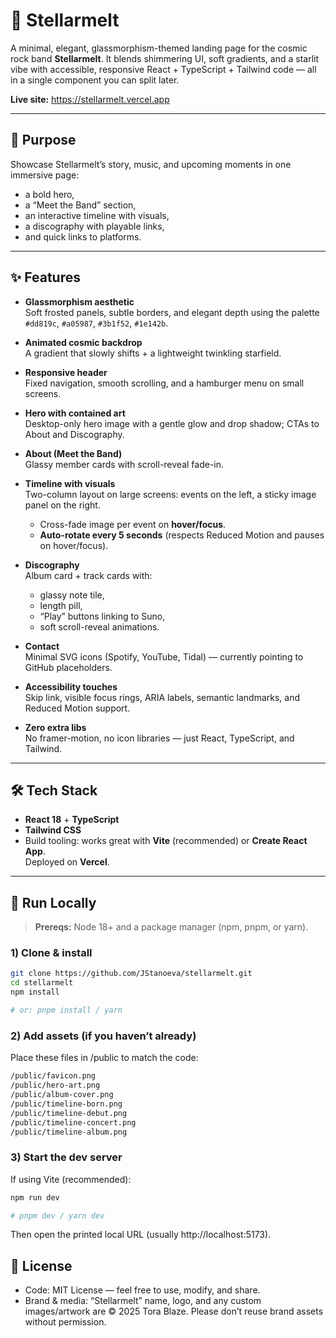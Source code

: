 # 💫 Stellarmelt

A minimal, elegant, glassmorphism-themed landing page for the cosmic rock band **Stellarmelt**. It blends shimmering UI, soft gradients, and a starlit vibe with accessible, responsive React + TypeScript + Tailwind code — all in a single component you can split later.

**Live site:** https://stellarmelt.vercel.app

---

## 🎼 Purpose

Showcase Stellarmelt’s story, music, and upcoming moments in one immersive page:

- a bold hero,
- a “Meet the Band” section,
- an interactive timeline with visuals,
- a discography with playable links,
- and quick links to platforms.

---

## ✨ Features

- **Glassmorphism aesthetic**  
  Soft frosted panels, subtle borders, and elegant depth using the palette `#dd819c`, `#a05987`, `#3b1f52`, `#1e142b`.

- **Animated cosmic backdrop**  
  A gradient that slowly shifts + a lightweight twinkling starfield.

- **Responsive header**  
  Fixed navigation, smooth scrolling, and a hamburger menu on small screens.

- **Hero with contained art**  
  Desktop-only hero image with a gentle glow and drop shadow; CTAs to About and Discography.

- **About (Meet the Band)**  
  Glassy member cards with scroll-reveal fade-in.

- **Timeline with visuals**  
  Two-column layout on large screens: events on the left, a sticky image panel on the right.

  - Cross-fade image per event on **hover/focus**.
  - **Auto-rotate every 5 seconds** (respects Reduced Motion and pauses on hover/focus).

- **Discography**  
  Album card + track cards with:

  - glassy note tile,
  - length pill,
  - “Play” buttons linking to Suno,
  - soft scroll-reveal animations.

- **Contact**  
  Minimal SVG icons (Spotify, YouTube, Tidal) — currently pointing to GitHub placeholders.

- **Accessibility touches**  
  Skip link, visible focus rings, ARIA labels, semantic landmarks, and Reduced Motion support.

- **Zero extra libs**  
  No framer-motion, no icon libraries — just React, TypeScript, and Tailwind.

---

## 🛠️ Tech Stack

- **React 18** + **TypeScript**
- **Tailwind CSS**
- Build tooling: works great with **Vite** (recommended) or **Create React App**.  
  Deployed on **Vercel**.

---

## 🚀 Run Locally

> **Prereqs:** Node 18+ and a package manager (npm, pnpm, or yarn).

### 1) Clone & install

```bash
git clone https://github.com/JStanoeva/stellarmelt.git
cd stellarmelt
npm install

# or: pnpm install / yarn
```

### 2) Add assets (if you haven’t already)

Place these files in /public to match the code:

```bash
/public/favicon.png
/public/hero-art.png
/public/album-cover.png
/public/timeline-born.png
/public/timeline-debut.png
/public/timeline-concert.png
/public/timeline-album.png
```

### 3) Start the dev server

If using Vite (recommended):

```bash
npm run dev

# pnpm dev / yarn dev
```

Then open the printed local URL (usually http://localhost:5173).

## 📜 License

- Code: MIT License — feel free to use, modify, and share.
- Brand & media: “Stellarmelt” name, logo, and any custom images/artwork are © 2025 Tora Blaze. Please don’t reuse brand assets without permission.
